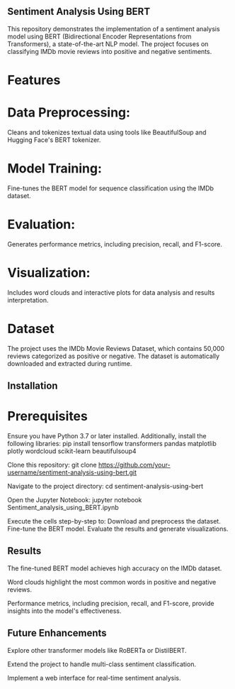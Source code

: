 ## Sentiment Analysis Using BERT
This repository demonstrates the implementation of a sentiment analysis model using BERT (Bidirectional Encoder Representations from Transformers), a state-of-the-art NLP model. The project focuses on classifying IMDb movie reviews into positive and negative sentiments.

# Features
# Data Preprocessing:
Cleans and tokenizes textual data using tools like BeautifulSoup and Hugging Face's BERT tokenizer.
# Model Training:
Fine-tunes the BERT model for sequence classification using the IMDb dataset.
# Evaluation: 
Generates performance metrics, including precision, recall, and F1-score.
# Visualization: 
Includes word clouds and interactive plots for data analysis and results interpretation.
# Dataset
The project uses the IMDb Movie Reviews Dataset, which contains 50,000 reviews categorized as positive or negative. The dataset is automatically downloaded and extracted during runtime.

## Installation
# Prerequisites
Ensure you have Python 3.7 or later installed. Additionally, install the following libraries: 
pip install tensorflow transformers pandas matplotlib plotly wordcloud scikit-learn beautifulsoup4

Clone this repository: git clone https://github.com/your-username/sentiment-analysis-using-bert.git

Navigate to the project directory: cd sentiment-analysis-using-bert

Open the Jupyter Notebook: jupyter notebook Sentiment_analysis_using_BERT.ipynb

Execute the cells step-by-step to: Download and preprocess the dataset.
Fine-tune the BERT model.
Evaluate the results and generate visualizations.

## Results
The fine-tuned BERT model achieves high accuracy on the IMDb dataset.

Word clouds highlight the most common words in positive and negative reviews.

Performance metrics, including precision, recall, and F1-score, provide insights into the model's effectiveness.

## Future Enhancements
Explore other transformer models like RoBERTa or DistilBERT.

Extend the project to handle multi-class sentiment classification.

Implement a web interface for real-time sentiment analysis.
